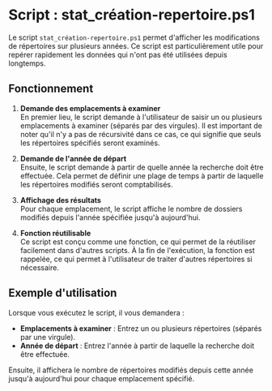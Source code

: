 # Script : stat_création-repertoire.ps1

Le script `stat_création-repertoire.ps1` permet d'afficher les modifications de répertoires sur plusieurs années. Ce script est particulièrement utile pour repérer rapidement les données qui n'ont pas été utilisées depuis longtemps.

## Fonctionnement

1. **Demande des emplacements à examiner**  
   En premier lieu, le script demande à l'utilisateur de saisir un ou plusieurs emplacements à examiner (séparés par des virgules). Il est important de noter qu'il n'y a pas de récursivité dans ce cas, ce qui signifie que seuls les répertoires spécifiés seront examinés.

2. **Demande de l'année de départ**  
   Ensuite, le script demande à partir de quelle année la recherche doit être effectuée. Cela permet de définir une plage de temps à partir de laquelle les répertoires modifiés seront comptabilisés.

3. **Affichage des résultats**  
   Pour chaque emplacement, le script affiche le nombre de dossiers modifiés depuis l'année spécifiée jusqu'à aujourd'hui.

4. **Fonction réutilisable**  
   Ce script est conçu comme une fonction, ce qui permet de la réutiliser facilement dans d'autres scripts. À la fin de l'exécution, la fonction est rappelée, ce qui permet à l'utilisateur de traiter d'autres répertoires si nécessaire.

## Exemple d'utilisation

Lorsque vous exécutez le script, il vous demandera :

- **Emplacements à examiner** : Entrez un ou plusieurs répertoires (séparés par une virgule).
- **Année de départ** : Entrez l'année à partir de laquelle la recherche doit être effectuée.

Ensuite, il affichera le nombre de répertoires modifiés depuis cette année jusqu'à aujourd'hui pour chaque emplacement spécifié.